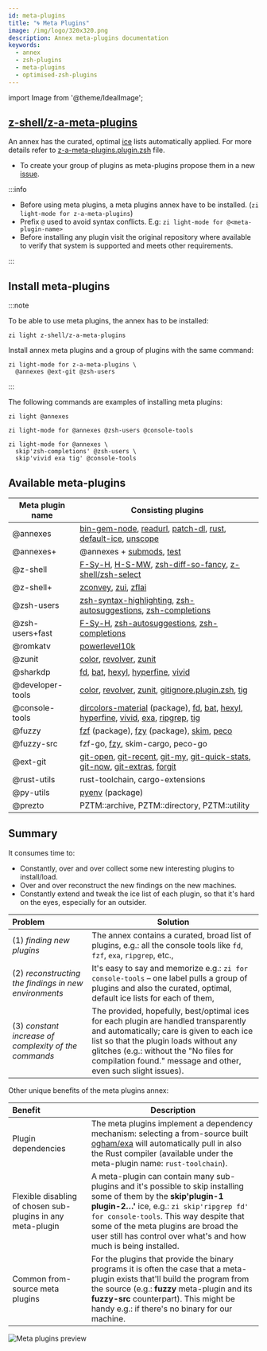 ```yaml
---
id: meta-plugins
title: "🌀 Meta Plugins"
image: /img/logo/320x320.png
description: Annex meta-plugins documentation
keywords:
  - annex
  - zsh-plugins
  - meta-plugins
  - optimised-zsh-plugins
---
```


<!-- @format -->

import Image from '@theme/IdealImage';

## <i class="fa-brands fa-github"></i> [z-shell/z-a-meta-plugins][]

An annex has the curated, optimal [ice][46] lists automatically applied. For more details refer to [z-a-meta-plugins.plugin.zsh][] file.

- To create your group of plugins as meta-plugins propose them in a new [issue][47].

:::info

- Before using meta plugins, a meta plugins annex have to be installed. (`zi light-mode for z-a-meta-plugins`)
- Prefix `@` used to avoid syntax conflicts. E.g: `zi light-mode for @<meta-plugin-name>`
- Before installing any plugin visit the original repository where available to verify that system is supported and meets other requirements.

:::

## Install meta-plugins

:::note

To be able to use meta plugins, the annex has to be installed:

```shell
zi light z-shell/z-a-meta-plugins
```

Install annex meta plugins and a group of plugins with the same command:

```shell showLineNumbers
zi light-mode for z-a-meta-plugins \
  @annexes @ext-git @zsh-users
```

:::

The following commands are examples of installing meta plugins:

```shell
zi light @annexes
```

```shell
zi light-mode for @annexes @zsh-users @console-tools
```

```shell showLineNumbers
zi light-mode for @annexes \
  skip'zsh-completions' @zsh-users \
  skip'vivid exa tig' @console-tools
```

## Available meta-plugins

<div class="table-responsive">

| Meta plugin name | Consisting plugins                                                                                                                      |
| ---------------- | --------------------------------------------------------------------------------------------------------------------------------------- |
| @annexes         | [bin-gem-node][1], [readurl][2], [patch-dl][3], [rust][4], [default-ice][7], [unscope][6]                                               |
| @annexes+        | @annexes + [submods][5], [test][8]                                                                                                      |
| @z-shell         | [F-Sy-H][10], [H-S-MW][11], [zsh-diff-so-fancy][12], [z-shell/zsh-select][49]                                                           |
| @z-shell+        | [zconvey][13], [zui][14], [zflai][15]                                                                                                   |
| @zsh-users       | [zsh-syntax-highlighting][16], [zsh-autosuggestions][17], [zsh-completions][18]                                                         |
| @zsh-users+fast  | [F-Sy-H][10], [zsh-autosuggestions][17], [zsh-completions][18]                                                                          |
| @romkatv         | [powerlevel10k][19]                                                                                                                     |
| @zunit           | [color][20], [revolver][21], [zunit][22]                                                                                                |
| @sharkdp         | [fd][23], [bat][24], [hexyl][25], [hyperfine][26], [vivid][27]                                                                          |
| @developer-tools | [color][20], [revolver][21], [zunit][22], [gitignore.plugin.zsh][28], [tig][29]                                                         |
| @console-tools   | [dircolors-material][30] (package), [fd][23], [bat][24], [hexyl][25], [hyperfine][26], [vivid][27], [exa][31], [ripgrep][32], [tig][29] |
| @fuzzy           | [fzf][33] (package), [fzy][34] (package), [skim][35], [peco][36]                                                                        |
| @fuzzy-src       | fzf-go, [fzy][34], skim-cargo, peco-go                                                                                                  |
| @ext-git         | [git-open][37], [git-recent][38], [git-my][39], [git-quick-stats][40], [git-now][41], [git-extras][42], [forgit][43]                    |
| @rust-utils      | rust-toolchain, cargo-extensions                                                                                                        |
| @py-utils        | [pyenv][44] (package)                                                                                                                   |
| @prezto          | PZTM::archive, PZTM::directory, PZTM::utility                                                                                           |

</div>

## Summary

It consumes time to:

- Constantly, over and over collect some new interesting plugins to install/load.
- Over and over reconstruct the new findings on the new machines.
- Constantly extend and tweak the ice list of each plugin, so that it's hard on the eyes, especially for an outsider.

<div className="apitable">

| Problem                                               | Solution                                                                                                                                                                                                                                                                               |
| :---------------------------------------------------- | -------------------------------------------------------------------------------------------------------------------------------------------------------------------------------------------------------------------------------------------------------------------------------------- |
| (1) _finding new plugins_                             | The annex contains a curated, broad list of plugins, e.g.: all the console tools like `fd`, `fzf`, `exa`, `ripgrep`, etc.,                                                                                                                                                             |
| (2) _reconstructing the findings in new environments_ | It's easy to say and memorize e.g.: `zi for console-tools` – one label pulls a group of plugins and also the curated, optimal, default ice lists for each of them,                                                                                                                     |
| (3) _constant increase of complexity of the commands_ | The provided, hopefully, best/optimal ices for each plugin are handled transparently and automatically; care is given to each ice list so that the plugin loads without any glitches (e.g.: without the "No files for compilation found." message and other, even such slight issues). |

</div>

Other unique benefits of the meta plugins annex:

<div className="apitable">

| Benefit                                                     | Description                                                                                                                                                                                                                                                                                                           |
| :---------------------------------------------------------- | --------------------------------------------------------------------------------------------------------------------------------------------------------------------------------------------------------------------------------------------------------------------------------------------------------------------- |
| Plugin dependencies                                         | The meta plugins implement a dependency mechanism: selecting a from-source built [ogham/exa][31] will automatically pull in also the Rust compiler (available under the meta-plugin name: `rust-toolchain`).                                                                                                          |
| Flexible disabling of chosen sub-plugins in any meta-plugin | A meta-plugin can contain many sub-plugins and it's possible to skip installing some of them by the **skip'plugin-1 plugin-2…'** ice, e.g.: `zi skip'ripgrep fd' for console-tools`. This way despite that some of the meta plugins are broad the user still has control over what's and how much is being installed. |
| Common from-source meta plugins                             | For the plugins that provide the binary programs it is often the case that a meta-plugin exists that'll build the program from the source (e.g.: **fuzzy** meta-plugin and its **fuzzy-src** counterpart). This might be handy e.g.: if there's no binary for our machine.                                            |

</div>
<div className="ScreenView">
  <Image className="ImageView" img="https://raw.githubusercontent.com/z-shell/z-a-meta-plugins/main/docs/images/fuzzy-mplg-ex.png" alt="Meta plugins preview" />
</div>

<!-- end-of-file -->

[1]: https://github.com/z-shell/z-a-bin-gem-node
[2]: https://github.com/z-shell/z-a-readurl
[3]: https://github.com/z-shell/z-a-patch-dl
[4]: https://github.com/z-shell/z-a-rust
[5]: https://github.com/z-shell/z-a-submods
[6]: https://github.com/z-shell/z-a-unscope
[7]: https://github.com/z-shell/z-a-default-ice
[8]: https://github.com/z-shell/z-a-test
[10]: https://github.com/z-shell/F-Sy-H
[11]: https://github.com/z-shell/H-S-MW
[12]: https://github.com/z-shell/zsh-diff-so-fancy
[13]: https://github.com/z-shell/zconvey
[14]: https://github.com/z-shell/zui
[15]: https://github.com/z-shell/zflai
[16]: https://github.com/zsh-users/zsh-syntax-highlighting
[17]: https://github.com/zsh-users/zsh-autosuggestions
[18]: https://github.com/zsh-users/zsh-completions
[19]: https://github.com/romkatv/powerlevel10k
[20]: https://github.com/zdharma/color
[21]: https://github.com/zdharma/revolver
[22]: https://github.com/zdharma/zunit
[23]: https://github.com/sharkdp/fd
[24]: https://github.com/sharkdp/bat
[25]: https://github.com/sharkdp/hexyl
[26]: https://github.com/sharkdp/hyperfine
[27]: https://github.com/sharkdp/vivid
[28]: https://github.com/voronkovich/gitignore.plugin.zsh
[29]: https://github.com/jonas/tig
[30]: https://github.com/z-shell/dircolors-material
[31]: https://github.com/ogham/exa
[32]: https://github.com/BurntSushi/ripgrep
[33]: https://github.com/z-shell/fzf
[34]: https://github.com/z-shell/fzy
[35]: https://github.com/lotabout/skim
[36]: https://github.com/peco/peco
[37]: https://github.com/paulirish/git-open
[38]: https://github.com/paulirish/git-recent
[39]: https://github.com/davidosomething/git-my
[40]: https://github.com/arzzen/git-quick-stats
[41]: https://github.com/iwata/git-now
[42]: https://github.com/tj/git-extras
[43]: https://github.com/wfxr/forgit
[44]: https://github.com/z-shell/pyenv
[46]: /docs/guides/syntax/ice
[z-shell/z-a-meta-plugins]: https://github.com/z-shell/z-a-meta-plugins
[47]: https://github.com/z-shell/z-a-meta-plugins/issues/new
[49]: https://github.com/z-shell/zsh-select
[z-a-meta-plugins.plugin.zsh]: https://github.com/z-shell/z-a-meta-plugins/blob/main/z-a-meta-plugins.plugin.zsh
